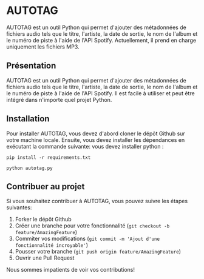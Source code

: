 # AUTOTAG

AUTOTAG est un outil Python qui permet d'ajouter des métadonnées de fichiers audio tels que le titre, l'artiste, la date de sortie, le nom de l'album et le numéro de piste à l'aide de l'API Spotify. Actuellement, il prend en charge uniquement les fichiers MP3.

## Présentation

AUTOTAG est un outil Python qui permet d'ajouter des métadonnées de fichiers audio tels que le titre, l'artiste, la date de sortie, le nom de l'album et le numéro de piste à l'aide de l'API Spotify. Il est facile à utiliser et peut être intégré dans n'importe quel projet Python.

## Installation

Pour installer AUTOTAG, vous devez d'abord cloner le dépôt Github sur votre machine locale. Ensuite, vous devez installer les dépendances en exécutant la commande suivante:
vous devez installer python : 

```
pip install -r requirements.txt
```

```
python autotag.py
```

## Contribuer au projet

Si vous souhaitez contribuer à AUTOTAG, vous pouvez suivre les étapes suivantes:

1. Forker le dépôt Github
2. Créer une branche pour votre fonctionnalité (`git checkout -b feature/AmazingFeature`)
3. Commiter vos modifications (`git commit -m 'Ajout d'une fonctionnalité incroyable'`)
4. Pousser votre branche (`git push origin feature/AmazingFeature`)
5. Ouvrir une Pull Request

Nous sommes impatients de voir vos contributions!
